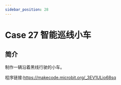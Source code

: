 ```yaml
---
sidebar_position: 28
---
```


# Case 27 智能巡线小车

## 简介

制作一辆沿着黑线行驶的小车。

程序链接:https://makecode.microbit.org/_3EV1ULio68sq
